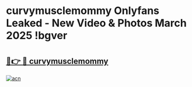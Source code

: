 # curvymusclemommy Onlyfans Leaked - New Video & Photos March 2025 !bgver

# <h2><a href="https://q7ai12.iuczelnia.edu.pl?title=curvymusclemommy&ref=bgver">🔗👉 🔴 curvymusclemommy</a></h2>

[![acn](https://github.com/user-attachments/assets/0f9c940e-d8b0-45ae-aac7-cd30a18b3e1c)](https://q7ai12.iuczelnia.edu.pl?title=curvymusclemommy&ref=bgver)

